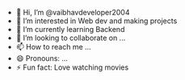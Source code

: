 - 👋 Hi, I’m @vaibhavdeveloper2004
- 👀 I’m interested in Web dev and making projects
- 🌱 I’m currently learning Backend
- 💞️ I’m looking to collaborate on ...
- 📫 How to reach me ...
- 😄 Pronouns: ...
- ⚡ Fun fact: Love watching movies

<!---
vaibhavdeveloper2004/vaibhavdeveloper2004 is a ✨ special ✨ repository because its `README.md` (this file) appears on your GitHub profile.
You can click the Preview link to take a look at your changes.
--->
